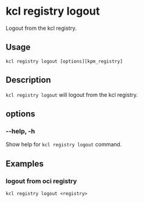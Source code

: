 # kcl registry logout

Logout from the kcl registry.

## Usage

```shell
kcl registry logout [options][kpm_registry]
```

## Description

`kcl registry logout` will logout from the kcl registry.

## options

### --help, -h

Show help for `kcl registry logout` command.

## Examples

### logout from oci registry

```shell
kcl registry logout <registry>
```
